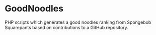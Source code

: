GoodNoodles
===========

PHP scripts which generates a good noodles ranking from Spongebob Squarepants based on contributions to a GitHub repository.
